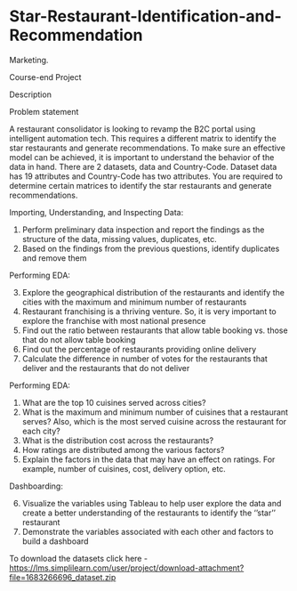 # Star-Restaurant-Identification-and-Recommendation
Marketing.

Course-end Project

Description


Problem statement

A restaurant consolidator is looking to revamp the B2C portal using intelligent automation tech. This requires a different matrix to identify the star restaurants and generate recommendations. To make sure an effective model can be achieved, it is important to understand the behavior of the data in hand.
There are 2 datasets, data and Country-Code. Dataset data has 19 attributes and Country-Code has two attributes.
You are required to determine certain matrices to identify the star restaurants and generate recommendations.

Importing, Understanding, and Inspecting Data:
1. Perform preliminary data inspection and report the findings as the structure of the data, missing values, duplicates, etc.
2. Based on the findings from the previous questions, identify duplicates and remove them

Performing EDA:

3. Explore the geographical distribution of the restaurants and identify the cities with the maximum and minimum number of restaurants
4. Restaurant franchising is a thriving venture. So, it is very important to explore the franchise with most national presence
5. Find out the ratio between restaurants that allow table booking vs. those that do not allow table booking
6. Find out the percentage of restaurants providing online delivery
7. Calculate the difference in number of votes for the restaurants that deliver and the restaurants that do not deliver

Performing EDA:

1. What are the top 10 cuisines served across cities?
2. What is the maximum and minimum number of cuisines that a restaurant serves? Also, which is the most served cuisine across the restaurant for each city?
3. What is the distribution cost across the restaurants?
4. How ratings are distributed among the various factors?
5. Explain the factors in the data that may have an effect on ratings. For example, number of cuisines, cost, delivery option, etc.

Dashboarding:

6. Visualize the variables using Tableau to help user explore the data and create a better understanding of the restaurants to identify the ‘’star’’ restaurant
7. Demonstrate  the variables associated with each other and factors to build a dashboard

To download the datasets click here - https://lms.simplilearn.com/user/project/download-attachment?file=1683266696_dataset.zip
